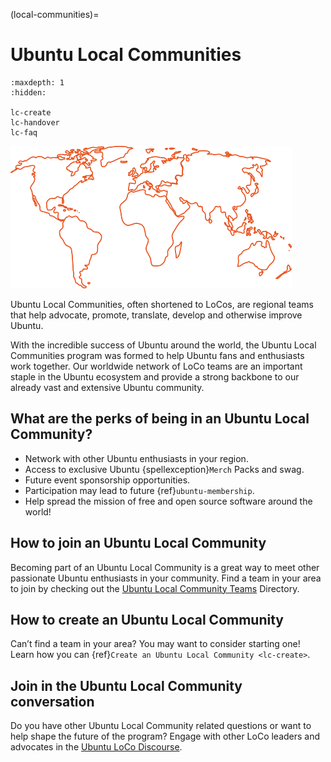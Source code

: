 (local-communities)=
# Ubuntu Local Communities

```{toctree}
:maxdepth: 1
:hidden:

lc-create
lc-handover
lc-faq
```

![loco-map|450x228](loco-map.png)

Ubuntu Local Communities, often shortened to LoCos, are regional teams that help advocate, promote, translate, develop and otherwise improve Ubuntu. 

With the incredible success of Ubuntu around the world, the Ubuntu Local Communities program was formed to help Ubuntu fans and enthusiasts work together.  Our worldwide network of LoCo teams are an important staple in the Ubuntu ecosystem and provide a strong backbone to our already vast and extensive Ubuntu community.


## What are the perks of being in an Ubuntu Local Community?

* Network with other Ubuntu enthusiasts in your region.
* Access to exclusive Ubuntu {spellexception}`Merch` Packs and swag.
* Future event sponsorship opportunities.
* Participation may lead to future {ref}`ubuntu-membership`.
* Help spread the mission of free and open source software around the world!


## How to join an Ubuntu Local Community

Becoming part of an Ubuntu Local Community is a great way to meet other passionate Ubuntu enthusiasts in your community. Find a team in your area to join by checking out the [Ubuntu Local Community Teams](https://ubuntu.com/community/local-communities#join-community) Directory.


## How to create an Ubuntu Local Community

Can’t find a team in your area? You may want to consider starting one! Learn how you can {ref}`Create an Ubuntu Local Community <lc-create>`.


## Join in the Ubuntu Local Community conversation

Do you have other Ubuntu Local Community related questions or want to help shape the future of the program? Engage with other LoCo leaders and advocates in the [Ubuntu LoCo Discourse](https://discourse.ubuntu.com/c/locos/129).
